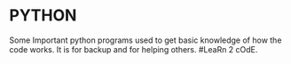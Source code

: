 # PYTHON
Some Important python programs used to get basic knowledge of how the code works.
It is for backup and for helping others.
#LeaRn 2 cOdE.
